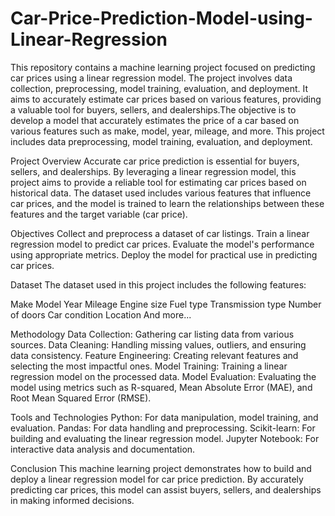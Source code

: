 # Car-Price-Prediction-Model-using-Linear-Regression
This repository contains a machine learning project focused on predicting car prices using a linear regression model. The project involves data collection, preprocessing, model training, evaluation, and deployment. It aims to accurately estimate car prices based on various features, providing a valuable tool for buyers, sellers, and dealerships.The objective is to develop a model that accurately estimates the price of a car based on various features such as make, model, year, mileage, and more. This project includes data preprocessing, model training, evaluation, and deployment.

Project Overview
Accurate car price prediction is essential for buyers, sellers, and dealerships. By leveraging a linear regression model, this project aims to provide a reliable tool for estimating car prices based on historical data. The dataset used includes various features that influence car prices, and the model is trained to learn the relationships between these features and the target variable (car price).

Objectives
Collect and preprocess a dataset of car listings.
Train a linear regression model to predict car prices.
Evaluate the model's performance using appropriate metrics.
Deploy the model for practical use in predicting car prices.

Dataset
The dataset used in this project includes the following features:

Make
Model
Year
Mileage
Engine size
Fuel type
Transmission type
Number of doors
Car condition
Location
And more...

Methodology
Data Collection: Gathering car listing data from various sources.
Data Cleaning: Handling missing values, outliers, and ensuring data consistency.
Feature Engineering: Creating relevant features and selecting the most impactful ones.
Model Training: Training a linear regression model on the processed data.
Model Evaluation: Evaluating the model using metrics such as R-squared, Mean Absolute Error (MAE), and Root Mean Squared Error (RMSE).

Tools and Technologies
Python: For data manipulation, model training, and evaluation.
Pandas: For data handling and preprocessing.
Scikit-learn: For building and evaluating the linear regression model.
Jupyter Notebook: For interactive data analysis and documentation.

Conclusion
This machine learning project demonstrates how to build and deploy a linear regression model for car price prediction. By accurately predicting car prices, this model can assist buyers, sellers, and dealerships in making informed decisions.

